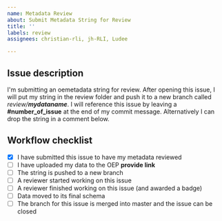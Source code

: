 ```yaml
---
name: Metadata Review
about: Submit Metadata String for Review
title: ''
labels: review
assignees: christian-rli, jh-RLI, Ludee

---
```


## Issue description

I'm submitting an oemetadata string for review. After opening this issue, I will put my string in the review folder and push it to a new branch called *review/**mydataname***. I will reference this issue by leaving a **#number_of_issue** at the end of my commit message. Alternatively I can drop the string in a comment below.

## Workflow checklist

- [x] I have submitted this issue to have my metadata reviewed
- [ ] I have uploaded my data to the OEP **provide link**
- [ ] The string is pushed to a new branch
- [ ] A reviewer started working on this issue
- [ ] A reviewer finished working on this issue (and awarded a badge)
- [ ] Data moved to its final schema
- [ ] The branch for this issue is merged into master and the issue can be closed
